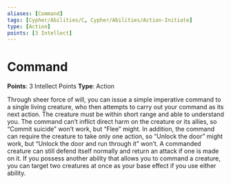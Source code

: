 ```yaml
---
aliases: [Command]
tags: [Cypher/Abilities/C, Cypher/Abilities/Action-Initiate]
type: [Action]
points: [3 Intellect]
---
```


# Command

**Points**: 3 Intellect Points
**Type**: Action

Through sheer force of will, you can issue a simple imperative command to a single living creature, who then attempts to carry out your command as its next action. The creature must be within short range and able to understand you. The command can’t inflict direct harm on the creature or its allies, so “Commit suicide” won’t work, but “Flee” might. In addition, the command can require the creature to take only one action, so “Unlock the door” might work, but “Unlock the door and run through it” won’t. A commanded creature can still defend itself normally and return an attack if one is made on it. If you possess another ability that allows you to command a creature, you can target two creatures at once as your base effect if you use either ability.
